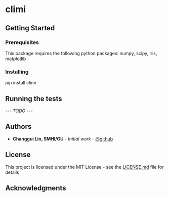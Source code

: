 # climi 

## Getting Started

### Prerequisites
This package requires the following python packages: numpy, scipy, iris, matplotlib

### Installing
pip install climi

## Running the tests
*--- TODO ---* 

## Authors
* **Changgui Lin, SMHI/GU** - *Initial work* - [@github](https://github.com/ahheo)

## License
This project is licensed under the MIT License - see the [LICENSE.md](LICENSE.md) file for details

## Acknowledgments
